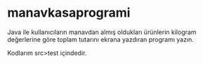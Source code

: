 # manavkasaprogrami
Java ile kullanıcıların manavdan almış oldukları ürünlerin kilogram değerlerine göre toplam tutarını ekrana yazdıran programı yazın.

Kodlarım src>test içindedir.

